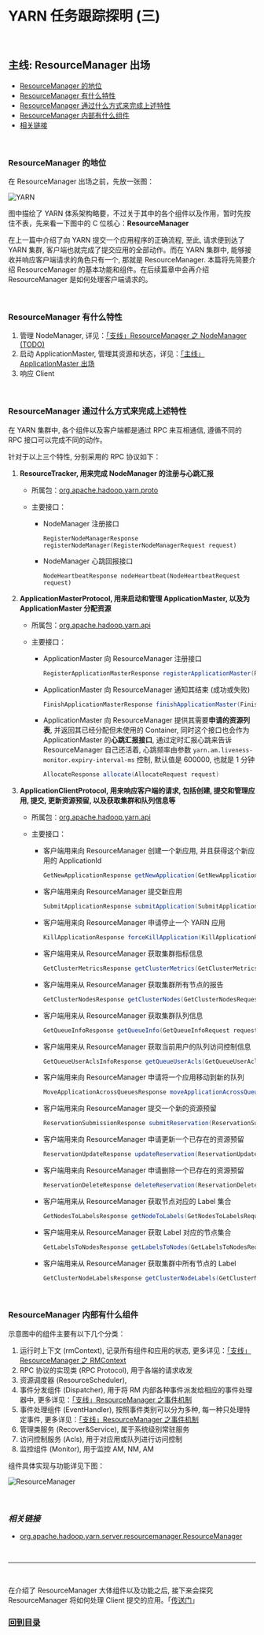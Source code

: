 # YARN 任务跟踪探明 (三)

<br>

## **主线: ResourceManager 出场**

* [ResourceManager 的地位](./3.&#32;ResourceManager.md#1)
* [ResourceManager 有什么特性](./3.&#32;ResourceManager.md#2)
* [ResourceManager 通过什么方式来完成上述特性](./3.&#32;ResourceManager.md#3)
* [ResourceManager 内部有什么组件](./3.&#32;ResourceManager.md#4)
* [相关链接](./3.&#32;ResourceManager.md#5)

<br><h3 id="1"><b>ResourceManager 的地位</b></h3>

在 ResourceManager 出场之前，先放一张图：

![YARN](./images/yarn.png)

图中描绘了 YARN 体系架构略要，不过关于其中的各个组件以及作用，暂时先按住不表，先来看一下图中的 C 位核心：**ResourceManager**

在上一篇中介绍了向 YARN 提交一个应用程序的正确流程, 至此, 请求便到达了 YARN 集群, 客户端也就完成了提交应用的全部动作。而在 YARN 集群中, 能够接收并响应客户端请求的角色只有一个, 那就是 ResourceManager. 本篇将先简要介绍 ResourceManager 的基本功能和组件。在后续篇章中会再介绍 ResourceManager 是如何处理客户端请求的。

<br><h3 id="2"><b>ResourceManager 有什么特性</b></h3>

1. 管理 NodeManager, 详见：[「支线」ResourceManager 之 NodeManager (TODO)](./3.3&#32;RMHignAvaliable.md)
2. 启动 ApplicationMaster, 管理其资源和状态，详见：[「主线」ApplicationMaster 出场](./4.&#32;ApplicationMaster.md)
3. 响应 Client

<br><h3 id="3"><b>ResourceManager 通过什么方式来完成上述特性</b></h3>

在 YARN 集群中, 各个组件以及客户端都是通过 RPC 来互相通信, 遵循不同的 RPC 接口可以完成不同的动作。

针对于以上三个特性, 分别采用的 RPC 协议如下：

1. **ResourceTracker, 用来完成 NodeManager 的注册与心跳汇报**
    * 所属包：[org.apache.hadoop.yarn.proto](https://github.com/apache/hadoop/blob/release-2.7.4-RC0/hadoop-yarn-project/hadoop-yarn/hadoop-yarn-server/hadoop-yarn-server-common/src/main/java/org/apache/hadoop/yarn/server/api/ResourceTracker.java)
    * 主要接口：

        * NodeManager 注册接口
            ```
            RegisterNodeManagerResponse registerNodeManager(RegisterNodeManagerRequest request)
            ```
        * NodeManager 心跳回报接口
            ```
            NodeHeartbeatResponse nodeHeartbeat(NodeHeartbeatRequest request)
            ```

2. **ApplicationMasterProtocol, 用来启动和管理 ApplicationMaster, 以及为 ApplicationMaster 分配资源**
    * 所属包：[org.apache.hadoop.yarn.api](https://github.com/apache/hadoop/blob/release-2.7.4-RC0/hadoop-yarn-project/hadoop-yarn/hadoop-yarn-api/src/main/proto/applicationmaster_protocol.proto#L34)
    * 主要接口：

        * ApplicationMaster 向 ResourceManager 注册接口
            ```java
            RegisterApplicationMasterResponse registerApplicationMaster(RegisterApplicationMasterRequest request)
            ```
        * ApplicationMaster 向 ResourceManager 通知其结束 (成功或失败)
            ```java
            FinishApplicationMasterResponse finishApplicationMaster(FinishApplicationMasterRequest request)
            ```
        * ApplicationMaster 向 ResourceManager 提供其需要**申请的资源列表**, 并返回其已经分配但未使用的 Container, 同时这个接口也会作为 ApplicationMaster 的**心跳汇报接口**, 通过定时汇报心跳来告诉 ResourceManager 自己还活着, 心跳频率由参数 `yarn.am.liveness-monitor.expiry-interval-ms` 控制, 默认值是 600000, 也就是 1 分钟
            ```java
            AllocateResponse allocate(AllocateRequest request)
            ```

        
3. **ApplicationClientProtocol, 用来响应客户端的请求, 包括创建, 提交和管理应用, 提交, 更新资源预留, 以及获取集群和队列信息等**
    * 所属包：[org.apache.hadoop.yarn.api](https://github.com/apache/hadoop/blob/release-2.7.4-RC0/hadoop-yarn-project/hadoop-yarn/hadoop-yarn-api/src/main/java/org/apache/hadoop/yarn/api/ApplicationClientProtocol.java#L75)
    * 主要接口：

        * 客户端用来向 ResourceManager 创建一个新应用, 并且获得这个新应用的 ApplicationId
            ```java
            GetNewApplicationResponse getNewApplication(GetNewApplicationRequest request)
            ```
        * 客户端用来向 ResourceManager 提交新应用
            ```java
            SubmitApplicationResponse submitApplication(SubmitApplicationRequest request)
            ```
        * 客户端用来向 ResourceManager 申请停止一个 YARN 应用
            ```java
            KillApplicationResponse forceKillApplication(KillApplicationRequest request)
            ```
        * 客户端用来从 ResourceManager 获取集群指标信息
            ```java
            GetClusterMetricsResponse getClusterMetrics(GetClusterMetricsRequest request)
            ```
        * 客户端用来从 ResourceManager 获取集群所有节点的报告
            ```java
            GetClusterNodesResponse getClusterNodes(GetClusterNodesRequest request)
            ```
        * 客户端用来从 ResourceManager 获取集群队列信息
            ```java
            GetQueueInfoResponse getQueueInfo(GetQueueInfoRequest request)
            ```
        * 客户端用来从 ResourceManager 获取当前用户的队列访问控制信息
            ```java
            GetQueueUserAclsInfoResponse getQueueUserAcls(GetQueueUserAclsInfoRequest request)
            ```
        * 客户端用来向 ResourceManager 申请将一个应用移动到新的队列
            ```java
            MoveApplicationAcrossQueuesResponse moveApplicationAcrossQueues(MoveApplicationAcrossQueuesRequest request)
            ```
        * 客户端用来向 ResourceManager 提交一个新的资源预留
            ```java
            ReservationSubmissionResponse submitReservation(ReservationSubmissionRequest request)
            ```
        * 客户端用来向 ResourceManager 申请更新一个已存在的资源预留
            ```java
            ReservationUpdateResponse updateReservation(ReservationUpdateRequest request)
            ```
        * 客户端用来向 ResourceManager 申请删除一个已存在的资源预留
            ```java
            ReservationDeleteResponse deleteReservation(ReservationDeleteRequest request)
            ```
        * 客户端用来从 ResourceManager 获取节点对应的 Label 集合
            ```java
            GetNodesToLabelsResponse getNodeToLabels(GetNodesToLabelsRequest request)
            ```
        * 客户端用来从 ResourceManager 获取 Label 对应的节点集合
            ```java
            GetLabelsToNodesResponse getLabelsToNodes(GetLabelsToNodesRequest request)
            ```
        * 客户端用来从 ResourceManager 获取集群中所有节点的 Label
            ```java
            GetClusterNodeLabelsResponse getClusterNodeLabels(GetClusterNodeLabelsRequest request)
            ```

<br><h3 id="4"><b>ResourceManager 内部有什么组件</b></h3>

示意图中的组件主要有以下几个分类：
1. 运行时上下文 (rmContext), 记录所有组件和应用的状态, 更多详见：[「支线」ResourceManager 之 RMContext](./3.1&#32;RMContext.md)
2. RPC 协议的实现类 (RPC Protocol), 用于各端的请求收发
3. 资源调度器 (ResourceScheduler), 
4. 事件分发组件 (Dispatcher), 用于将 RM 内部各种事件派发给相应的事件处理器中, 更多详见：[「支线」ResourceManager 之事件机制](./3.2&#32;EventDispatcher.md)
5. 事件处理组件 (EventHandler), 按照事件类别可以分为多种, 每一种只处理特定事件, 更多详见：[「支线」ResourceManager 之事件机制](./3.2&#32;EventDispatcher.md)
6. 管理类服务 (Recover&Service), 属于系统级别常驻服务
7. 访问控制服务 (Acls), 用于对应用或队列进行访问控制
8. 监控组件 (Monitor), 用于监控 AM, NM, AM

组件具体实现与功能详见下图：

![ResourceManager](./images/rm.png)

<br><h3 id="5"><b><i>相关链接</i></b></h3>

* [org.apache.hadoop.yarn.server.resourcemanager.ResourceManager](https://github.com/apache/hadoop/blob/release-2.7.4-RC0/hadoop-yarn-project/hadoop-yarn/hadoop-yarn-server/hadoop-yarn-server-resourcemanager/src/main/java/org/apache/hadoop/yarn/server/resourcemanager/ResourceManager.java#L112)

<br>

---

<br>

在介绍了 ResourceManager 大体组件以及功能之后, 接下来会探究 ResourceManager 将如何处理 Client 提交的应用。「[传送门](./4.&#32;ApplicationMaster.md)」

### **[回到目录](./README.md)**


